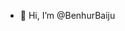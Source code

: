 - 👋 Hi, I’m @BenhurBaiju
  


<!---
BenhurBaiju/BenhurBaiju is a ✨ special ✨ repository because its `README.md` (this file) appears on your GitHub profile.
You can click the Preview link to take a look at your changes.
--->
